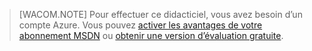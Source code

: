 > [WACOM.NOTE] Pour effectuer ce didacticiel, vous avez besoin d’un compte Azure. Vous pouvez [activer les avantages de votre abonnement MSDN][] ou [obtenir une version d’évaluation gratuite][].

  [activer les avantages de votre abonnement MSDN]: /en-us/pricing/member-offers/msdn-benefits-details/
  [obtenir une version d’évaluation gratuite]: /en-us/pricing/free-trial/
